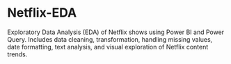 # Netflix-EDA
Exploratory Data Analysis (EDA) of Netflix shows using Power BI and Power Query. Includes data cleaning, transformation, handling missing values, date formatting, text analysis, and visual exploration of Netflix content trends.
